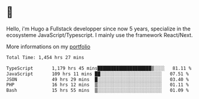 # 👋 

Hello, i'm Hugo a Fullstack developper since now 5 years, specialize in the ecosysteme JavaScript/Typescript. I mainly use the framework React/Next.

More informations on my [portfolio](https://hcampos.fr)

<!--START_SECTION:waka-->

```txt
Total Time: 1,454 hrs 27 mins

TypeScript       1,179 hrs 45 mins████████████████████▒░░░░   81.11 %
JavaScript       109 hrs 11 mins ██░░░░░░░░░░░░░░░░░░░░░░░   07.51 %
JSON             49 hrs 29 mins  █░░░░░░░░░░░░░░░░░░░░░░░░   03.40 %
PHP              16 hrs 12 mins  ▒░░░░░░░░░░░░░░░░░░░░░░░░   01.11 %
Bash             15 hrs 55 mins  ▒░░░░░░░░░░░░░░░░░░░░░░░░   01.09 %
```

<!--END_SECTION:waka-->
